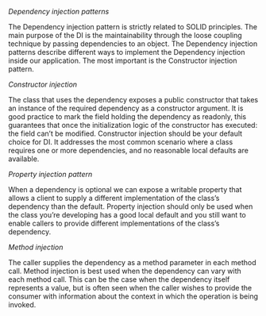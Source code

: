 *Dependency injection patterns*

The Dependency injection pattern is strictly related to SOLID principles.
The main purpose of the DI is the maintainability through the loose coupling technique by passing dependencies to an object.
The Dependency injection patterns describe different ways to implement the Dependency injection inside our application. The most important is the Constructor injection pattern.

*Constructor injection*

The class that uses the dependency exposes a public constructor that takes an instance of the required dependency as a constructor argument. It is good practice to mark the field holding the dependency as readonly, this guarantees that once the initialization logic of the constructor has executed: the field can’t be modified.
Constructor injection should be your default choice for DI. It addresses the most common scenario where a class requires one or more dependencies, and no reasonable local defaults are available.

*Property injection pattern*

When a dependency is optional we can expose a writable property that allows a client to supply a different implementation of the class’s dependency than the default.
Property injection should only be used when the class you’re developing has a good local default and you still want to enable callers to provide different implementations of the class’s dependency.

*Method injection*

The caller supplies the dependency as a method parameter in each method call.
Method injection is best used when the dependency can vary with each method call. This can be the case when the dependency itself represents a value, but is often seen when the caller wishes to provide the consumer with information about the context in which the operation is being invoked.
